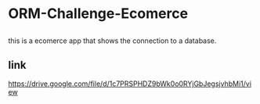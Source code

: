 # ORM-Challenge-Ecomerce

##
this is a ecomerce app that shows the connection to a database.
## link 
https://drive.google.com/file/d/1c7PRSPHDZ9bWk0o0RYjGbJegsjvhbMi1/view
